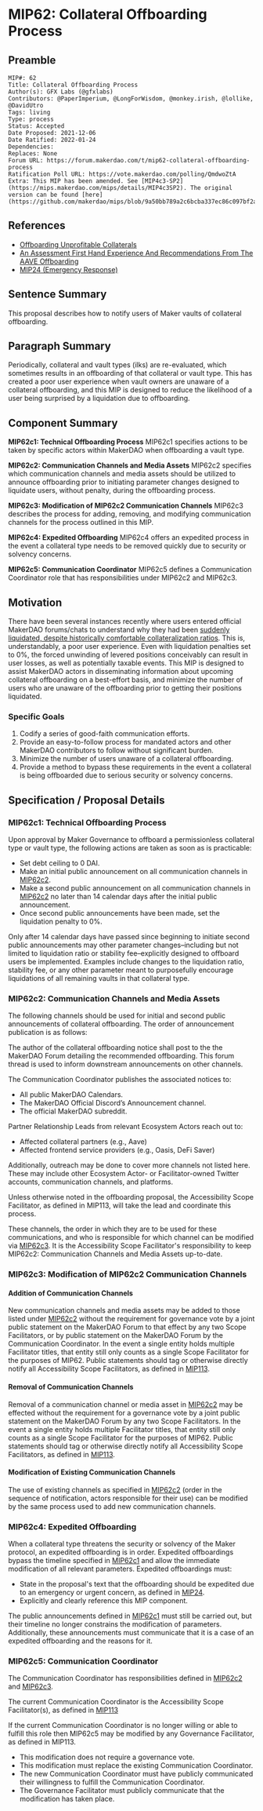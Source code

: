 
# MIP62: Collateral Offboarding Process

## Preamble

```
MIP#: 62
Title: Collateral Offboarding Process
Author(s): GFX Labs (@gfxlabs)
Contributors: @PaperImperium, @LongForWisdom, @monkey.irish, @lollike, @DavidUtro
Tags: living
Type: process
Status: Accepted
Date Proposed: 2021-12-06
Date Ratified: 2022-01-24
Dependencies:
Replaces: None
Forum URL: https://forum.makerdao.com/t/mip62-collateral-offboarding-process
Ratification Poll URL: https://vote.makerdao.com/polling/QmdwoZtA
Extra: This MIP has been amended. See [MIP4c3-SP2](https://mips.makerdao.com/mips/details/MIP4c3SP2). The original version can be found [here](https://github.com/makerdao/mips/blob/9a50bb789a2c6bcba337ec86c097bf2a45d92841/MIP62/MIP62.md).
```

## References

- [Offboarding Unprofitable Collaterals](https://forum.makerdao.com/t/offboarding-unprofitable-collaterals/9785)
- [An Assessment First Hand Experience And Recommendations From The AAVE Offboarding](https://forum.makerdao.com/t/an-assessment-first-hand-experience-and-recommendations-from-the-aave-offboarding/11836)
- [MIP24 (Emergency Response)](https://mips.makerdao.com/mips/details/MIP24)

## Sentence Summary

This proposal describes how to notify users of Maker vaults of collateral offboarding.

## Paragraph Summary

Periodically, collateral and vault types (ilks) are re-evaluated, which sometimes results in an offboarding of that collateral or vault type. This has created a poor user experience when vault owners are unaware of a collateral offboarding, and this MIP is designed to reduce the likelihood of a user being surprised by a liquidation due to offboarding.

## Component Summary

**MIP62c1: Technical Offboarding Process**
MIP62c1 specifies actions to be taken by specific actors within MakerDAO when offboarding a vault type.

**MIP62c2: Communication Channels and Media Assets**
MIP62c2 specifies which communication channels and media assets should be utilized to announce offboarding prior to initiating parameter changes designed to liquidate users, without penalty, during the offboarding process.

**MIP62c3: Modification of MIP62c2 Communication Channels**
MIP62c3 describes the process for adding, removing, and modifying communication channels for the process outlined in this MIP.

**MIP62c4: Expedited Offboarding**
MIP62c4 offers an expedited process in the event a collateral type needs to be removed quickly due to security or solvency concerns.

**MIP62c5: Communication Coordinator**
MIP62c5 defines a Communication Coordinator role that has responsibilities under MIP62c2 and MIP62c3.

## Motivation

There have been several instances recently where users entered official MakerDAO forums/chats to understand why they had been [suddenly liquidated, despite historically comfortable collateralization ratios](https://forum.makerdao.com/t/an-assessment-first-hand-experience-and-recommendations-from-the-aave-offboarding/11836). This is, understandably, a poor user experience. Even with liquidation penalties set to 0%, the forced unwinding of levered positions conceivably can result in user losses, as well as potentially taxable events. This MIP is designed to assist MakerDAO actors in disseminating information about upcoming collateral offboarding on a best-effort basis, and minimize the number of users who are unaware of the offboarding prior to getting their positions liquidated.

### Specific Goals

1. Codify a series of good-faith communication efforts.
2. Provide an easy-to-follow process for mandated actors and other MakerDAO contributors to follow without significant burden.
3. Minimize the number of users unaware of a collateral offboarding.
4. Provide a method to bypass these requirements in the event a collateral is being offboarded due to serious security or solvency concerns.

## Specification / Proposal Details

### MIP62c1: Technical Offboarding Process

Upon approval by Maker Governance to offboard a permissionless collateral type or vault type, the following actions are taken as soon as is practicable:

- Set debt ceiling to 0 DAI.
- Make an initial public announcement on all communication channels in [MIP62c2](https://mips.makerdao.com/mips/details/MIP62#MIP62c2).
- Make a second public announcement on all communication channels in [MIP62c2](https://mips.makerdao.com/mips/details/MIP62#MIP62c2) no later than 14 calendar days after the initial public announcement.
- Once second public announcements have been made, set the liquidation penalty to 0%.

Only after 14 calendar days have passed since beginning to initiate second public announcements may other parameter changes–including but not limited to liquidation ratio or stability fee–explicitly designed to offboard users be implemented. Examples include changes to the liquidation ratio, stability fee, or any other parameter meant to purposefully encourage liquidations of all remaining vaults in that collateral type.

### MIP62c2: Communication Channels and Media Assets

The following channels should be used for initial and second public announcements of collateral offboarding. The order of announcement publication is as follows:

The author of the collateral offboarding notice shall post to the the MakerDAO Forum detailing the recommended offboarding. This forum thread is used to inform downstream announcements on other channels.

The Communication Coordinator publishes the associated notices to:

- All public MakerDAO Calendars.
- The MakerDAO Official Discord’s Announcement channel.
- The official MakerDAO subreddit.

Partner Relationship Leads from relevant Ecosystem Actors reach out to:

- Affected collateral partners (e.g., Aave)
- Affected frontend service providers (e.g., Oasis, DeFi Saver)

Additionally, outreach may be done to cover more channels not listed here. These may include other Ecosystem Actor- or Facilitator-owned Twitter accounts, communication channels, and platforms.

Unless otherwise noted in the offboarding proposal, the Accessibility Scope Facilitator, as defined in MIP113, will take the lead and coordinate this process.

These channels, the order in which they are to be used for these communications, and who is responsible for which channel can be modified via [MIP62c3](https://mips.makerdao.com/mips/details/MIP62#MIP62c3). It is the Accessibility Scope Facilitator's responsibility to keep MIP62c2: Communication Channels and Media Assets up-to-date.

### MIP62c3: Modification of MIP62c2 Communication Channels

#### Addition of Communication Channels

New communication channels and media assets may be added to those listed under [MIP62c2](https://mips.makerdao.com/mips/details/MIP62#MIP62c2) without the requirement for governance vote by a joint public statement on the MakerDAO Forum to that effect by any two Scope Facilitators, or by public statement on the MakerDAO Forum by the Communication Coordinator. In the event a single entity holds multiple Facilitator titles, that entity still only counts as a single Scope Facilitator for the purposes of MIP62. Public statements should tag or otherwise directly notify all Accessibility Scope Facilitators, as defined in [MIP113](https://mips.makerdao.com/mips/details/MIP113#7-1-1-1-1a).

#### Removal of Communication Channels

Removal of a communication channel or media asset in [MIP62c2](https://mips.makerdao.com/mips/details/MIP62#MIP62c2) may be effected without the requirement for a governance vote by a joint public statement on the MakerDAO Forum by any two Scope Facilitators. In the event a single entity holds multiple Facilitator titles, that entity still only counts as a single Scope Facilitator for the purposes of MIP62. Public statements should tag or otherwise directly notify all Accessibility Scope Facilitators, as defined in [MIP113](https://mips.makerdao.com/mips/details/MIP113#7-1-1-1-1a).

#### Modification of Existing Communication Channels

The use of existing channels as specified in [MIP62c2](https://mips.makerdao.com/mips/details/MIP62#MIP62c2) (order in the sequence of notification, actors responsible for their use) can be modified by the same process used to add new communication channels.

### MIP62c4: Expedited Offboarding

When a collateral type threatens the security or solvency of the Maker protocol, an expedited offboarding is in order. Expedited offboardings bypass the timeline specified in [MIP62c1](https://mips.makerdao.com/mips/details/MIP62#MIP62c1) and allow the immediate modification of all relevant parameters. Expedited offboardings must:

- State in the proposal's text that the offboarding should be expedited due to an emergency or urgent concern, as defined in [MIP24](https://mips.makerdao.com/mips/details/MIP24).
- Explicitly and clearly reference this MIP component.

The public announcements defined in [MIP62c1](https://mips.makerdao.com/mips/details/MIP62#MIP62c1) must still be carried out, but their timeline no longer constrains the modification of parameters. Additionally, these announcements must communicate that it is a case of an expedited offboarding and the reasons for it.

### MIP62c5: Communication Coordinator

The Communication Coordinator has responsibilities defined in [MIP62c2](https://mips.makerdao.com/mips/details/MIP62#MIP62c2) and [MIP62c3](https://mips.makerdao.com/mips/details/MIP62#MIP62c3).

The current Communication Coordinator is the Accessibility Scope Facilitator(s), as defined in [MIP113](https://mips.makerdao.com/mips/details/MIP113#7-1-1-1-1a)

If the current Communication Coordinator is no longer willing or able to fulfill this role then MIP62c5 may be modified by any Governance Facilitator, as defined in MIP113.

- This modification does not require a governance vote.
- This modification must replace the existing Communication Coordinator.
- The new Communication Coordinator must have publicly communicated their willingness to fulfill the Communication Coordinator.
- The Governance Facilitator must publicly communicate that the modification has taken place.
